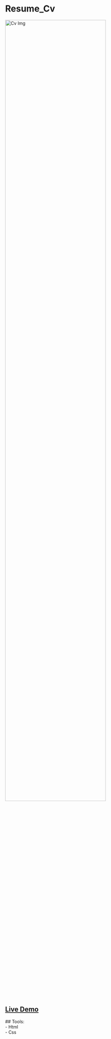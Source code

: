 # Resume_Cv
<img src="https://user-images.githubusercontent.com/102685868/220218660-b89123d9-7836-4d51-817d-96b7b4ac715e.png" alt="Cv Img" width=80% >
<h2><a href="https://islam-resume.netlify.app/">Live Demo</a></h2>
## Tools:
<br>
- Html<br>
- Css<br>
